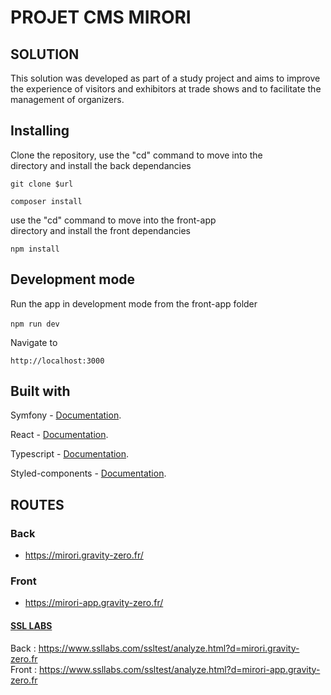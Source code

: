 # PROJET CMS MIRORI

## SOLUTION
This solution was developed as part of a study project and aims to improve the experience of visitors and exhibitors at trade shows and to facilitate the management of organizers.

## Installing
Clone the repository, use the "cd" command to move into the directory and install the back dependancies

`git clone $url`

`composer install`

use the "cd" command to move into the front-app directory and install the front dependancies

`npm install`

## Development mode
Run the app in development mode from the front-app folder

`npm run dev` 

Navigate to 

`http://localhost:3000`

## Built with

Symfony - [Documentation](https://symfony.com/doc/current/index.html). 

React - [Documentation](https://fr.reactjs.org/docs/getting-started.html). 

Typescript - [Documentation](https://www.typescriptlang.org/docs/). 

Styled-components - [Documentation](https://styled-components.com/docs). 


## ROUTES
### Back
- https://mirori.gravity-zero.fr/

### Front
- https://mirori-app.gravity-zero.fr/

#### <u>SSL LABS</u>
Back : https://www.ssllabs.com/ssltest/analyze.html?d=mirori.gravity-zero.fr <br>
Front : https://www.ssllabs.com/ssltest/analyze.html?d=mirori-app.gravity-zero.fr
